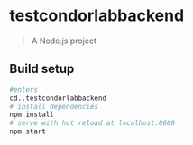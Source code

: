 # testcondorlabbackend

> A Node.js project

## Build setup 

``` bash
#enters
cd..testcondorlabbackend 
# install dependencies
npm install
# serve with hot reload at localhost:8080
npm start 

